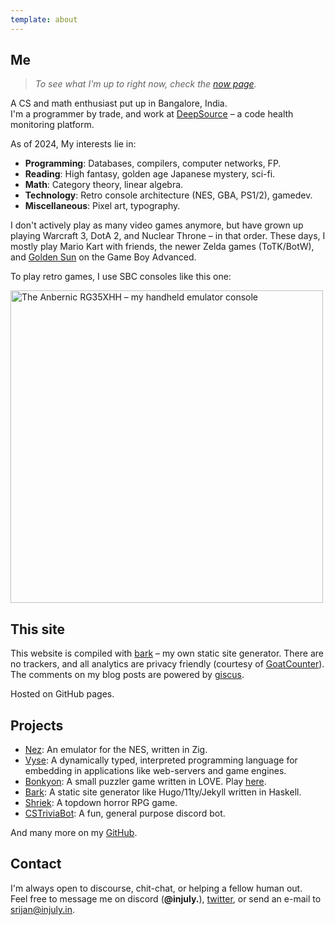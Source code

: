 ```yaml
---
template: about
---
```


## Me 


<blockquote class="small">
  <em>
     To see what I'm up to right now,
     check the <a href="/now">now page</a>.
  </em>
</blockquote>

A CS and math enthusiast put up in Bangalore, India. <br>
I'm a programmer by trade, and work at [DeepSource](https://deepsource.com) – a code health monitoring platform.

As of 2024, My interests lie in:

- **Programming**: Databases, compilers, computer networks, FP.
- **Reading**: High fantasy, golden age Japanese mystery, sci-fi.
- **Math**: Category theory, linear algebra.
- **Technology**: Retro console architecture (NES, GBA, PS1/2), gamedev.
- **Miscellaneous**: Pixel art, typography.

I don't actively play as many video games anymore,
but have grown up playing Warcraft 3, DotA 2, and Nuclear Throne – in that order.
These days, I mostly play Mario Kart with friends, the newer Zelda games (ToTK/BotW),
and [Golden Sun](https://en.wikipedia.org/wiki/Golden_Sun_(video_game)) on the Game Boy Advanced.

To play retro games, I use SBC consoles like this one:

<img 
  src="/assets/img/about/anbernic-rg35xxh.jpeg"
  alt="The Anbernic RG35XHH – my handheld emulator console"
  class="image"
  width="500px"
/>


## This site

This website is compiled with <a href="https://github.com/srijan-paul/bark" target="_blank">bark</a> – my own static site generator.
There are no trackers, and all analytics are privacy friendly (courtesy of [GoatCounter](https://www.goatcounter.com)).
The comments on my blog posts are powered by [giscus](https://giscus.app).

Hosted on GitHub pages.

## Projects

- <a href="https://github.com/srijan-paul/nez" target="_blank">Nez</a>: An emulator for the NES, written in Zig.
- <a href="https://github.com/srijan-paul/snap" target="_blank">Vyse</a>: A dynamically typed, interpreted programming language for embedding in applications like web-servers and game engines.
- <a href="https://github.com/srijan-paul/bonkyon" target="_blank">Bonkyon</a>: A small puzzler game written in LOVE. Play <a href="https://injuly.itch.io/bonkyon" target="_blank">here</a>.
- <a href="https://github.com/srijan-paul/bark" target="_blank">Bark</a>: A static site generator like Hugo/11ty/Jekyll written in Haskell.
- <a href="https://github.com/srijan-paul/horror-game" target="_blank">Shriek</a>: A topdown horror RPG game.
- <a href="https://github.com/srijan-paul/CSTriviaBot" target="_blank">CSTriviaBot</a>: A fun, general purpose discord bot.

And many more on my [GitHub](https://github.com/srijan-paul).

## Contact

I'm always open to discourse, chit-chat, or helping a fellow human out. <br>
Feel free to message me on discord (**@injuly.**), [twitter](https://twitter.com/ptrCast), or send an e-mail to [srijan@injuly.in](mailto:srijan@injuly.in).

